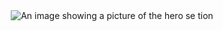<div align="center">
  <img src="heroimg.jpg" alt="An image showing a picture of the hero se tion">
</div>
